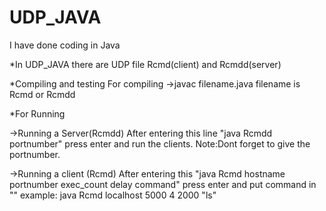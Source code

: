 # UDP_JAVA
I have done coding in Java

*In UDP_JAVA
there are UDP file Rcmd(client) and Rcmdd(server)


*Compiling and testing
 For compiling
->javac filename.java
filename is Rcmd or Rcmdd

*For Running

->Running a Server(Rcmdd)
After entering this line "java Rcmdd portnumber" press enter and run the clients.
Note:Dont forget to give the portnumber.


->Running a client (Rcmd)
After entering this "java Rcmd hostname portnumber exec_count delay command" press enter
and put command in "" example:  java Rcmd localhost 5000 4 2000 "ls"


